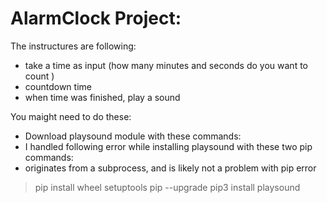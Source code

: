 # AlarmClock Project:
The instructures are following: 
* take a time as input (how many minutes and seconds do you want to count )
*  countdown time
* when time was finished, play a sound

You maight need to do these: 
* Download playsound module with these commands:
* I handled following error while installing playsound with  these two pip commands:
*  originates from a subprocess, and is likely not a problem with pip error
  
 > pip install wheel setuptools pip --upgrade
 > pip3 install playsound
